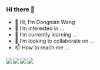 ### Hi there 🍨

- 👋 Hi, I’m Dongnian Wang
- 👀 I’m interested in ...
- 🌱 I’m currently learning ...
- 💞️ I’m looking to collaborate on ...
- 📫 How to reach me ...

<img align="left" src="https://github-readme-stats.vercel.app/api?username=wdndev&show_icons=true">
<img src="https://github-readme-stats.vercel.app/api/top-langs/?username=wdndev&layout=compact" /> 

<img align="left" src="https://raw.githubusercontent.com/wdndev/github-stats/master/generated/overview.svg#gh-light-mode-only" /> 
<img src="https://raw.githubusercontent.com/wdndev/github-stats/master/generated/languages.svg#gh-light-mode-only" /> 


<!---
wdndev/wdndev is a ✨ special ✨ repository because its `README.md` (this file) appears on your GitHub profile.
You can click the Preview link to take a look at your changes.
--->
